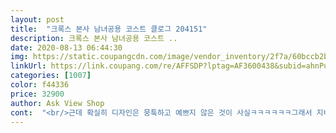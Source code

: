 ```yaml
---
layout: post 
title:  "크록스 본사 남녀공용 코스트 클로그 204151" 
description: 크록스 본사 남녀공용 코스트 ..
date: 2020-08-13 06:44:30 
img: https://static.coupangcdn.com/image/vendor_inventory/2f7a/60bccb2bf0abc6f600952aed821b50b198b3257aed8d7abb8663ecf8bba9.jpg 
linkUrl: https://link.coupang.com/re/AFFSDP?lptag=AF3600438&subid=ahnPublicAsk&pageKey=216097180&itemId=663083220&vendorItemId=4715801063&traceid=V0-113-335a798ba2eb45d5 
categories: [1007] 
color: f44336 
price: 32900 
author: Ask View Shop 
cont:  "<br/>근데 확실히 디자인은 뭉툭하고 예쁘지 않은 것이 사실ㅋㅋㅋㅋㅋㅋ그래서 지비츠 사서 꾸몄어요.<br/><br/>꾸미고나니 이제 완전 맘에 듭니다 ㅍㅎㅎ<br/>너무 좋아요 가볍고 배송도 빨랐어요<br/>아버지 사드렸고 평소 운동화 280 신으십니다.<br/> 발볼이 넓어 시중에 파는 슬리퍼는 발이 낑겨서 맞는 게 없어 이 신발 사드렸어요.<br/> 한 사이즈 크게 사라 하여 290을 샀는데... <br/> 오.<br/>.<br/> 너무 딱 맞아요... <br/> 발볼 넓은 분들 후기가 한 사이즈 크게 사면 괜찮다 해서 샀는데 길이도 너무 딱 맞고 발볼도 너무 딱 맞고 저희 아버지 연세가 60이 넘었는데 발이 계속 자라시는 것도 아닐 거고.<br/>.<br/> 아쉬워요.<br/>.<br/> 300살 걸.<br/>.<br/>스파르타.<br/>.<br/>아휴.<br/>.<br/> 어쨌든 본인이 발볼이 넓어 시중에 파는 슬리퍼가 발이 채 들어가지도 않고 낑긴다 하면 그냥 두 사이즈 큰 거 사셔도 괜찮을 것 같아요.<br/> 아버지가 배송 오기 전 슬리퍼는 크게 신어야 한다고 했는데 신발 막상 신어보시더니 슬리퍼는 딱 맞아도 괜찮아라며 저를 위로해 주세요.<br/> 그래서 교환은 하지 않기로 했습니다.<br/>.<br/> 300으로 새로 사드려야겠어요.<br/> 아쉬워요.<br/> 네.<br/>.<br/> 아쉬워요.<br/>.<br/> 여러분들은 한번에 성공하세요.<br/>.<br/>!<br/>원래 블랙을 사고 싶었는데 블랙이 쫌 더 비싸더라구욬ㅋㅋㅋ 그래서 네이비로 했어요.<br/><br/>전 사이즈를 매장에 가서 신어보고 샀는데 확실히 딱 맞는 치수보다 한사이즈 큰게 훨씬 편하더군요!<br/>정사이즈 딱 맞아용ㅎㅎ<br/>쪼리 신고 다니다가 크록스 신으니까 발이 디게 편합니다.<br/><br/>크록스들이 거의 다 배송이 엄청 오래 걸리고 가격을 갑자기 막 올리고 그래서 엄청 고민하다가 가격 괜찮고 덜 기다리는 상품으로 구매함.<br/><br/>하나밖에 없는 내가 디자인한 신발 느낌으로??<br/>" 
---
```

